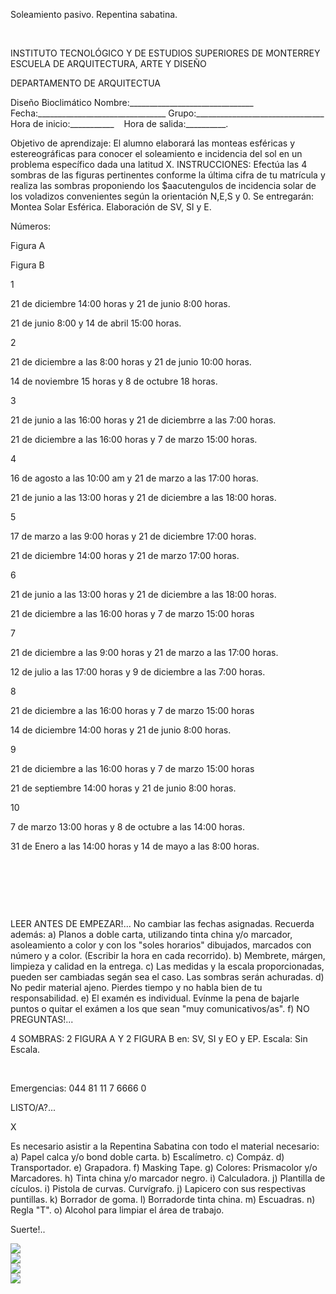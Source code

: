 

Soleamiento pasivo. Repentina sabatina.




 

 
INSTITUTO TECNOLÓGICO Y DE ESTUDIOS SUPERIORES DE MONTERREY 
ESCUELA DE ARQUITECTURA, ARTE Y DISEÑO 

DEPARTAMENTO DE ARQUITECTUA


Diseño Bioclimático
Nombre:_______________________________ 
Fecha:________________________________ 
Grupo:________________________________ 
Hora de inicio:___________    Hora de salida:__________.

Objetivo de aprendizaje: 
El alumno elaborará las monteas esféricas y estereográficas para conocer el soleamiento e incidencia del sol en un problema específico dada una latitud X. 
 INSTRUCCIONES: 
Efectúa las 4 sombras de las figuras pertinentes conforme la última cifra de tu matrícula y realiza las sombras proponiendo los $aacutengulos de incidencia solar de los voladizos convenientes según la orientación N,E,S y 0. 
Se entregarán: 
Montea Solar Esférica. Elaboración de SV, SI y E. 





Números:

Figura A

Figura B



1

21 de diciembre 14:00 horas y 21 de junio 8:00 horas.

21 de junio 8:00 y 14 de abril 15:00 horas.



2 

 21 de diciembre a las 8:00 horas y 21 de junio 10:00 horas.

 14 de noviembre 15 horas y 8 de octubre 18 horas. 



3

 21 de junio a las 16:00 horas y 21 de diciembrre a las 7:00 horas.

 21 de diciembre a las 16:00 horas y 7 de marzo 15:00 horas.



4

16 de agosto a las 10:00 am y 21 de marzo a las 17:00 horas.

21 de junio a las 13:00 horas y 21 de diciembre a las 18:00 horas.



5

17 de marzo a las 9:00 horas y 21 de diciembre 17:00 horas.

21 de diciembre 14:00 horas y 21 de marzo 17:00 horas.



6

21 de junio a las 13:00 horas y 21 de diciembre a las 18:00 horas.

21 de diciembre a las 16:00 horas y 7 de marzo 15:00 horas



7

21 de diciembre a las 9:00 horas y 21 de marzo a las 17:00 horas.

12 de julio a las 17:00 horas y 9 de diciembre a las 7:00 horas.



8

21 de diciembre a las 16:00 horas y 7 de marzo 15:00 horas

14 de diciembre 14:00 horas y 21 de junio 8:00 horas.



9

21 de diciembre a las 16:00 horas y 7 de marzo 15:00 horas

21 de septiembre 14:00 horas y 21 de junio 8:00 horas.



10

7 de marzo 13:00 horas y 8 de octubre a las 14:00 horas.

31 de Enero a las 14:00 horas y 14 de mayo a las 8:00 horas.






 
 

 

  

 
 

 LEER ANTES DE EMPEZAR!...
No cambiar las fechas asignadas. Recuerda además: 
a) Planos a doble carta, utilizando tinta china y/o marcador, asoleamiento a color y con los "soles horarios" dibujados, marcados con número y a color. (Escribir la hora en cada recorrido).
b) Membrete, márgen, limpieza y calidad en la entrega. 
c) Las medidas y la escala proporcionadas, pueden ser cambiadas segán sea el caso. Las sombras serán achuradas. 
d) No pedir material ajeno. Pierdes tiempo y no habla bien de tu responsabilidad. 
e) El examén es individual. Evínme la pena de bajarle puntos o quitar el exámen a los que sean "muy comunicativos/as".
f) NO PREGUNTAS!... 

4 SOMBRAS: 2 FIGURA A Y 2 FIGURA B en:
SV, SI y EO y EP. 
Escala: Sin Escala.

 


 

 Emergencias: 044 81 11 7 6666 0 














 LISTO/A?...




X







Es necesario asistir a la Repentina Sabatina con todo el material necesario: 
a) Papel calca y/o bond doble carta.
b) Escalímetro. 
c) Compáz. 
d) Transportador. 
e) Grapadora. 
f) Masking Tape. 
g) Colores: Prismacolor y/o Marcadores.
h) Tinta china y/o marcador negro.
i) Calculadora.
j) Plantilla de cículos.
i) Pistola de curvas. Curvígrafo.
j) Lapicero con sus respectivas puntillas.
k) Borrador de goma.
l) Borradorde tinta china.
m) Escuadras.
n) Regla "T".
o) Alcohol para limpiar el área de trabajo.

 Suerte!.. 


<div class="mdl-grid">
<div class="mdl-cell mdl-cell--6-col mdl-typography--text-center">
<img src='./content/6/M6.59/MONTEA.jpg'>
</div>
<div class="mdl-cell mdl-cell--6-col mdl-typography--text-center">
<img src='./content/6/M6.59/Monteas_001.jpg'>
</div>
<div class="mdl-cell mdl-cell--6-col mdl-typography--text-center">
<img src='./content/6/M6.59/sugerencias.gif'>
</div>
<div class="mdl-cell mdl-cell--6-col mdl-typography--text-center">
<img src='./content/6/M6.59/P28_-_copia.jpg'>
</div>
</div>